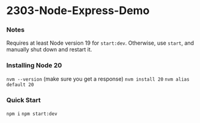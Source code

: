 # 2303-Node-Express-Demo

### Notes

Requires at least Node version 19 for `start:dev`. Otherwise, use `start`, and manually shut down and restart it.

### Installing Node 20

`nvm --version` (make sure you get a response)
`nvm install 20`
`nvm alias default 20`

### Quick Start

`npm i`
`npm start:dev`

